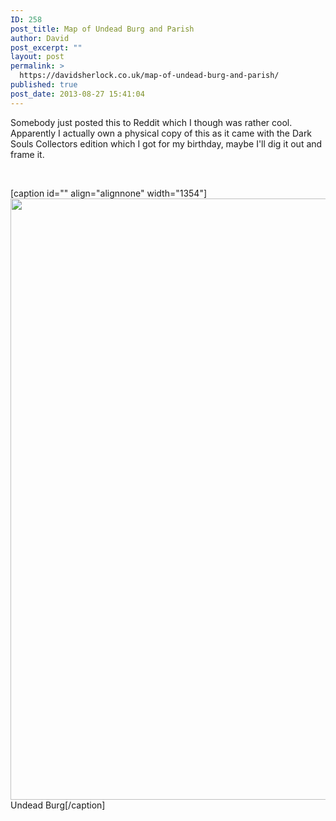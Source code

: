 ```yaml
---
ID: 258
post_title: Map of Undead Burg and Parish
author: David
post_excerpt: ""
layout: post
permalink: >
  https://davidsherlock.co.uk/map-of-undead-burg-and-parish/
published: true
post_date: 2013-08-27 15:41:04
---
```

Somebody just posted this to Reddit which I though was rather cool. Apparently I actually own a physical copy of this as it came with the Dark Souls Collectors edition which I got for my birthday, maybe I'll dig it out and frame it.

&nbsp;

[caption id="" align="alignnone" width="1354"]<img alt="" src="http://i.imgur.com/gT3E4vZ.jpg?1" width="1354" height="962" /> Undead Burg[/caption]